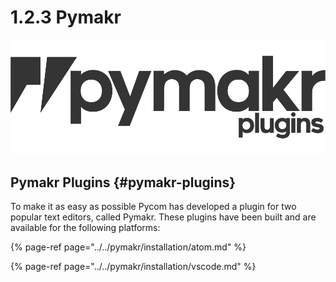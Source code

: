 # 1.2.3 Pymakr

![](../../.gitbook/assets/pymakr-logo%20%281%29.png)

## Pymakr Plugins {#pymakr-plugins}

To make it as easy as possible Pycom has developed a plugin for two popular text editors, called Pymakr. These plugins have been built and are available for the following platforms:

{% page-ref page="../../pymakr/installation/atom.md" %}

{% page-ref page="../../pymakr/installation/vscode.md" %}




